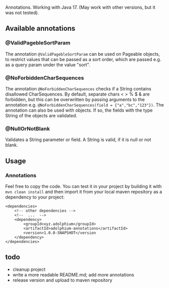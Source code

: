 Annotations. Working with Java 17. (May work with other versions, but it was not tested).

## Available annotations

### @ValidPagebleSortParam

The annotation `@ValidPagebleSortParam` can be used on Pageable objects,
to restrict values that can be passed as a sort order, which are passed e.g. as a query param under the value "sort".

### @NoForbiddenCharSequences

The annotation `@NoForbiddenCharSequences` checks if a String contains disallowed CharSequences.
By default, separate chars < > % $ & are forbidden, but this can be overwritten by passing arguments to the annotation
e.g.  `@NoForbiddenCharSequences(field = {"a","bc","123"})`. The annotation can also be used with objects. If so, the
fields with the type String of the objects are validated.

### @NullOrNotBlank

Validates a String parameter or field. A String is valid, if it is null or not blank.

## Usage

### Annotations

Feel free to copy the code. You can test it in your project by building it with `mvn clean install` and then
import it from your local maven repository as a dependency to your project:

```
<dependencies>
    <!-- other dependencies -->
    <!--  ...  -->
    <dependency>
        <groupId>xyz.adolphium</groupId>
        <artifactId>adolphium-annotations</artifactId>
        <version>1.0.0-SNAPSHOT</version
    </dependency>
</dependencies>
```

## todo

- cleanup project
- write a more readable README.md; add more annotations
- release version and upload to maven repository
